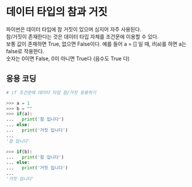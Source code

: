데이터 타입의 참과 거짓
========================
파이썬은 데이터 타입에 참 거짓이 있으며 심지어 자주 사용된다.  
참/거짓이 존재한다는 것은 데이터 타입 자체를 조건문에 이용할 수 있다.  
보통 값이 존재하면 True, 없으면 False이다. 예를 들어 a = [] 일 때, if(a)를 하면 a는 false로 작용한다.  
숫자는 0이면 False, 0이 아니면 True다 (음수도 True 다)  

응용 코딩
------------
```python
# if 조건문에 데이터 타입 참/거짓 응용하기

>>> a = 1
>>> b = ""
>>> if(a):
...   print('참 입니다')
... else:
...   print('거짓 입니다')
...
'참 입니다'

>>> if(b):
...   print('참 입니다')
... else:
...   print('거짓 입니다')
...
'거짓 입니다'
```
